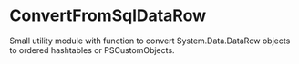 # ConvertFromSqlDataRow
Small utility module with function to convert System.Data.DataRow objects to ordered hashtables or PSCustomObjects.
